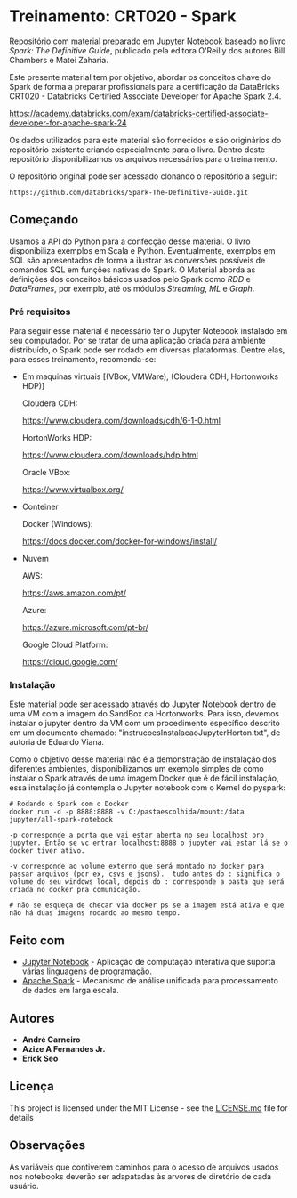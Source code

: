 # Treinamento: CRT020 - Spark 

Repositório com material preparado em Jupyter Notebook baseado no livro _Spark: The Definitive Guide_, publicado pela editora O'Reilly dos autores Bill Chambers e Matei Zaharia.

Este presente material tem por objetivo, abordar os conceitos chave do Spark de forma a preparar profissionais para a certificação da DataBricks CRT020 - Databricks Certified Associate Developer for Apache Spark 2.4.

<https://academy.databricks.com/exam/databricks-certified-associate-developer-for-apache-spark-24>

Os dados utilizados para este material são fornecidos e são originários do repositório existente criando especialmente para o livro. Dentro deste repositório disponibilizamos os arquivos necessários para o treinamento. 

O repositório original pode ser acessado clonando o repositório a seguir:

```web-idl
https://github.com/databricks/Spark-The-Definitive-Guide.git
```



## Começando

Usamos a API do Python para a confecção desse material. O livro disponibiliza exemplos em Scala e Python. Eventualmente, exemplos em SQL são apresentados de forma a ilustrar as conversões possíveis de comandos SQL em funções nativas do Spark. O Material aborda as definições dos conceitos básicos usados pelo Spark como _RDD_  e _DataFrames_, por exemplo, até os módulos _Streaming_, _ML_ e _Graph_. 

### Pré requisitos

Para seguir esse material é necessário ter o Jupyter Notebook instalado em seu computador. Por se tratar de uma aplicação criada para ambiente distribuído, o Spark pode ser rodado em diversas plataformas. Dentre elas, para esses treinamento, recomenda-se:

- Em maquinas virtuais [(VBox, VMWare), (Cloudera CDH, Hortonworks HDP)]

  Cloudera CDH:

  <https://www.cloudera.com/downloads/cdh/6-1-0.html>

  HortonWorks HDP:

  <https://www.cloudera.com/downloads/hdp.html>

  Oracle VBox:

  <https://www.virtualbox.org/>

- Conteiner

  Docker (Windows):

  <https://docs.docker.com/docker-for-windows/install/>

- Nuvem

  AWS:

  <https://aws.amazon.com/pt/>

  Azure:

  <https://azure.microsoft.com/pt-br/>

  Google Cloud Platform:

  <https://cloud.google.com/>

  

### Instalação

Este material pode ser acessado através do Jupyter Notebook dentro de uma VM com a imagem do SandBox da Hortonworks. Para isso, devemos instalar o jupyter dentro da VM com um procedimento específico descrito em um documento chamado: 
"instrucoesInstalacaoJupyterHorton.txt", de autoria de Eduardo Viana.  

Como o objetivo desse material não é a demonstração de instalação dos diferentes ambientes, disponibilizamos um exemplo simples de como instalar o Spark através de uma imagem Docker que é de fácil instalação, essa instalação já contempla o Jupyter notebook com o Kernel do pyspark: 

```shell
# Rodando o Spark com o Docker
docker run -d -p 8888:8888 -v C:/pastaescolhida/mount:/data jupyter/all-spark-notebook

-p corresponde a porta que vai estar aberta no seu localhost pro jupyter. Então se vc entrar localhost:8888 o jupyter vai estar lá se o docker tiver ativo.

-v corresponde ao volume externo que será montado no docker para passar arquivos (por ex, csvs e jsons).  tudo antes do : significa o volume do seu windows local, depois do : corresponde a pasta que será criada no docker pra comunicação.

# não se esqueça de checar via docker ps se a imagem está ativa e que não há duas imagens rodando ao mesmo tempo.
```

## Feito com

* [Jupyter Notebook](https://jupyter.org/instal) - Aplicação de computação interativa que suporta várias linguagens de programação. 
* [Apache Spark](https://spark.apache.org/) - Mecanismo de análise unificada para processamento de dados em larga escala.



## Autores

* **André Carneiro** 
* **Azize A Fernandes Jr.** 
* **Erick Seo**



## Licença

This project is licensed under the MIT License - see the [LICENSE.md](LICENSE.md) file for details

## Observações

As variáveis que contiverem caminhos para o acesso de arquivos usados nos notebooks deverão ser adapatadas às arvores de diretório de cada usuário.

